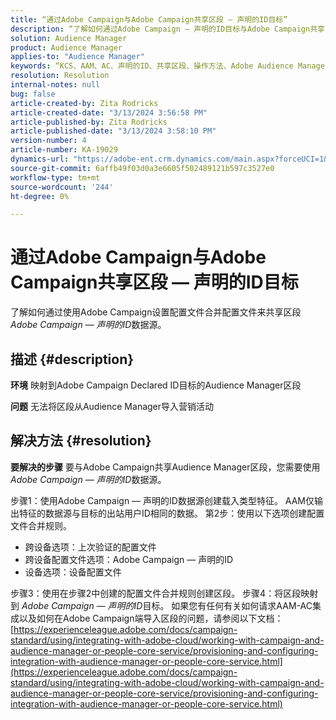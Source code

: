 ```yaml
---
title: “通过Adobe Campaign与Adobe Campaign共享区段 — 声明的ID目标”
description: “了解如何通过Adobe Campaign — 声明的ID目标与Adobe Campaign共享区段”
solution: Audience Manager
product: Audience Manager
applies-to: "Audience Manager"
keywords: “KCS、AAM、AC、声明的ID、共享区段、操作方法、Adobe Audience Manager、Adobe Campaign、声明的ID目标”
resolution: Resolution
internal-notes: null
bug: false
article-created-by: Zita Rodricks
article-created-date: "3/13/2024 3:56:58 PM"
article-published-by: Zita Rodricks
article-published-date: "3/13/2024 3:58:10 PM"
version-number: 4
article-number: KA-19029
dynamics-url: "https://adobe-ent.crm.dynamics.com/main.aspx?forceUCI=1&pagetype=entityrecord&etn=knowledgearticle&id=fc071c51-52e1-ee11-904d-6045bd0065b6"
source-git-commit: 6affb49f03d0a3e6605f502489121b597c3527e0
workflow-type: tm+mt
source-wordcount: '244'
ht-degree: 0%

---
```


# 通过Adobe Campaign与Adobe Campaign共享区段 — 声明的ID目标


了解如何通过使用Adobe Campaign设置配置文件合并配置文件来共享区段&#x200B;*Adobe Campaign — 声明的ID*&#x200B;数据源。

## 描述 {#description}


<b>环境</b>
映射到Adobe Campaign Declared ID目标的Audience Manager区段

<b>问题</b>
无法将区段从Audience Manager导入营销活动


## 解决方法 {#resolution}


<b>要解决的步骤</b>
要与Adobe Campaign共享Audience Manager区段，您需要使用*Adobe Campaign — 声明的ID*&#x200B;数据源。

步骤1：使用Adobe Campaign — 声明的ID数据源创建载入类型特征。
AAM仅输出特征的数据源与目标的出站用户ID相同的数据。
第2步：使用以下选项创建配置文件合并规则。

- 跨设备选项：上次验证的配置文件
- 跨设备配置文件选项：Adobe Campaign — 声明的ID
- 设备选项：设备配置文件


步骤3：使用在步骤2中创建的配置文件合并规则创建区段。
步骤4：将区段映射到 *Adobe Campaign — 声明的ID*目标。
如果您有任何有关如何请求AAM-AC集成以及如何在Adobe Campaign端导入区段的问题，请参阅以下文档： [https://experienceleague.adobe.com/docs/campaign-standard/using/integrating-with-adobe-cloud/working-with-campaign-and-audience-manager-or-people-core-service/provisioning-and-configuring-integration-with-audience-manager-or-people-core-service.html](https://experienceleague.adobe.com/docs/campaign-standard/using/integrating-with-adobe-cloud/working-with-campaign-and-audience-manager-or-people-core-service/provisioning-and-configuring-integration-with-audience-manager-or-people-core-service.html)
